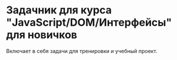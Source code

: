 # Задачник для курса "JavaScript/DOM/Интерфейсы" для новичков

Включает в себя задачи для тренировки и учебный проект.

